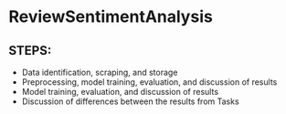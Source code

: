 # ReviewSentimentAnalysis

STEPS:
--------------

* Data identification, scraping, and storage
* Preprocessing, model training, evaluation, and discussion of results
* Model training, evaluation, and discussion of results
* Discussion of differences between the results from Tasks

